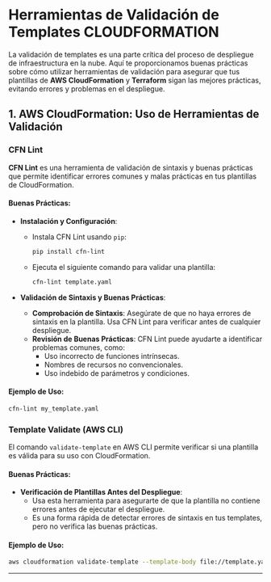# Herramientas de Validación de Templates CLOUDFORMATION

La validación de templates es una parte crítica del proceso de despliegue de infraestructura en la nube. Aquí te proporcionamos buenas prácticas sobre cómo utilizar herramientas de validación para asegurar que tus plantillas de **AWS CloudFormation** y **Terraform** sigan las mejores prácticas, evitando errores y problemas en el despliegue.

## **1. AWS CloudFormation: Uso de Herramientas de Validación**

### **CFN Lint**
**CFN Lint** es una herramienta de validación de sintaxis y buenas prácticas que permite identificar errores comunes y malas prácticas en tus plantillas de CloudFormation.

#### Buenas Prácticas:
- **Instalación y Configuración**:
    - Instala CFN Lint usando `pip`:
      ```bash
      pip install cfn-lint
      ```
    - Ejecuta el siguiente comando para validar una plantilla:
      ```bash
      cfn-lint template.yaml
      ```

- **Validación de Sintaxis y Buenas Prácticas**:
    - **Comprobación de Sintaxis**: Asegúrate de que no haya errores de sintaxis en la plantilla. Usa CFN Lint para verificar antes de cualquier despliegue.
    - **Revisión de Buenas Prácticas**: CFN Lint puede ayudarte a identificar problemas comunes, como:
      - Uso incorrecto de funciones intrínsecas.
      - Nombres de recursos no convencionales.
      - Uso indebido de parámetros y condiciones.

#### Ejemplo de Uso:
```bash
cfn-lint my_template.yaml
```

### **Template Validate (AWS CLI)**
El comando `validate-template` en AWS CLI permite verificar si una plantilla es válida para su uso con CloudFormation.

#### Buenas Prácticas:
- **Verificación de Plantillas Antes del Despliegue**:
    - Usa esta herramienta para asegurarte de que la plantilla no contiene errores antes de ejecutar el despliegue.
    - Es una forma rápida de detectar errores de sintaxis en tus templates, pero no verifica las buenas prácticas.

#### Ejemplo de Uso:
```bash
aws cloudformation validate-template --template-body file://template.yaml
```
---
